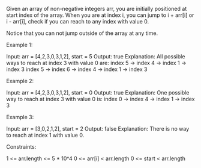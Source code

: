 Given an array of non-negative integers arr, you are initially positioned at
start index of the array. When you are at index i, you can jump to i + arr[i]
or i - arr[i], check if you can reach to any index with value 0.

Notice that you can not jump outside of the array at any time.


Example 1:


Input: arr = [4,2,3,0,3,1,2], start = 5
Output: true
Explanation: 
All possible ways to reach at index 3 with value 0 are: 
index 5 -> index 4 -> index 1 -> index 3 
index 5 -> index 6 -> index 4 -> index 1 -> index 3 


Example 2:


Input: arr = [4,2,3,0,3,1,2], start = 0
Output: true 
Explanation: 
One possible way to reach at index 3 with value 0 is: 
index 0 -> index 4 -> index 1 -> index 3


Example 3:


Input: arr = [3,0,2,1,2], start = 2
Output: false
Explanation: There is no way to reach at index 1 with value 0.



Constraints:


1 <= arr.length <= 5 * 10^4
0 <= arr[i] < arr.length
0 <= start < arr.length




